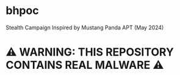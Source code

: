 # bhpoc
Stealth Campaign Inspired by Mustang Panda APT (May 2024)

# ⚠️ WARNING: THIS REPOSITORY CONTAINS REAL MALWARE ⚠️
